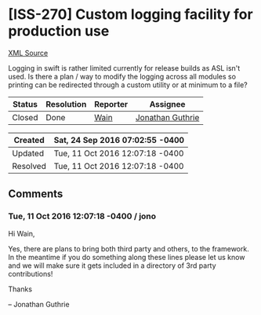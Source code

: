 # [ISS-270] Custom logging facility for production use

[XML Source](./xml/ISS-270.xml)
<p><p>Logging in swift is rather limited currently for release builds as ASL isn't used. Is there a plan / way to modify the logging across all modules so printing can be redirected through a custom utility or at minimum to a file?</p></p>





Status|Resolution|Reporter|Assignee
------|----------|--------|--------
Closed|Done|[Wain](Wain)|[Jonathan Guthrie]($jono)





Created|Sat, 24 Sep 2016 07:02:55 -0400
-------|--------------
Updated|Tue, 11 Oct 2016 12:07:18 -0400
Resolved|Tue, 11 Oct 2016 12:07:18 -0400


## Comments




### Tue, 11 Oct 2016 12:07:18 -0400 / jono 

<p><p>Hi Wain,</p>

<p>Yes, there are plans to bring both third party and others, to the framework. <br/>
In the meantime if you do something along these lines please let us know and we will make sure it gets included in a directory of 3rd party contributions!</p>

<p>Thanks</p>

<p>– Jonathan Guthrie</p></p>


